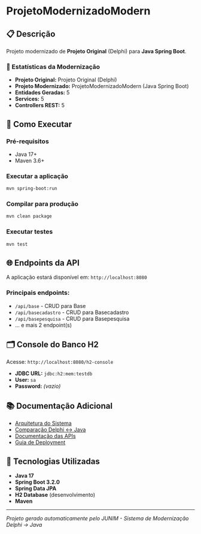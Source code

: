 # ProjetoModernizadoModern

## 📋 Descrição

Projeto modernizado de **Projeto Original** (Delphi) para **Java Spring Boot**.

### 🎯 Estatísticas da Modernização

- **Projeto Original:** Projeto Original (Delphi)
- **Projeto Modernizado:** ProjetoModernizadoModern (Java Spring Boot)
- **Entidades Geradas:** 5
- **Services:** 5
- **Controllers REST:** 5

## 🚀 Como Executar

### Pré-requisitos
- Java 17+
- Maven 3.6+

### Executar a aplicação
```bash
mvn spring-boot:run
```

### Compilar para produção
```bash
mvn clean package
```

### Executar testes
```bash
mvn test
```

## 🌐 Endpoints da API

A aplicação estará disponível em: `http://localhost:8080`

### Principais endpoints:
- `/api/base` - CRUD para Base
- `/api/basecadastro` - CRUD para Basecadastro
- `/api/basepesquisa` - CRUD para Basepesquisa
- ... e mais 2 endpoint(s)


## 🗂️ Console do Banco H2

Acesse: `http://localhost:8080/h2-console`
- **JDBC URL:** `jdbc:h2:mem:testdb`
- **User:** `sa`
- **Password:** *(vazio)*

## 📚 Documentação Adicional

- [Arquitetura do Sistema](docs/ARQUITETURA.md)
- [Comparação Delphi ↔ Java](docs/COMPARACAO_DELPHI_JAVA.md)
- [Documentação das APIs](docs/API_DOCUMENTATION.md)
- [Guia de Deployment](docs/DEPLOYMENT.md)

## 🔧 Tecnologias Utilizadas

- **Java 17**
- **Spring Boot 3.2.0**
- **Spring Data JPA**
- **H2 Database** (desenvolvimento)
- **Maven**

---
*Projeto gerado automaticamente pelo JUNIM - Sistema de Modernização Delphi → Java*
